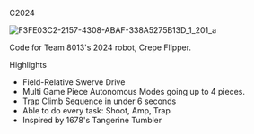 C2024

![F3FE03C2-2157-4308-ABAF-338A5275B13D_1_201_a](https://github.com/maxconine/8013-2024-Crescendo-Imported-v2/assets/58146795/191848ec-dabc-4496-be2c-9f4f57d91866)

Code for Team 8013's 2024 robot, Crepe Flipper.

Highlights
- Field-Relative Swerve Drive
- Multi Game Piece Autonomous Modes going up to 4 pieces.
- Trap Climb Sequence in under 6 seconds
- Able to do every task: Shoot, Amp, Trap
- Inspired by 1678's Tangerine Tumbler
